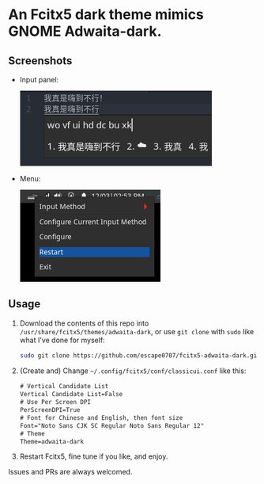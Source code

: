 # An Fcitx5 dark theme mimics GNOME Adwaita-dark.

## Screenshots

- Input panel:

  ![Screenshot for input panel](img/fcitx5-adwaita-dark-theme.png)

- Menu:

  ![Screenshot for menu](img/fcitx5-adwaita-dark-theme-menu.png)


## Usage

1. Download the contents of this repo into `/usr/share/fcitx5/themes/adwaita-dark`, or use `git clone` with `sudo` like what I've done for myself:

   ```bash
   sudo git clone https://github.com/escape0707/fcitx5-adwaita-dark.git /usr/share/fcitx5/themes/adwaita-dark
   ```

2. (Create and) Change `~/.config/fcitx5/conf/classicui.conf` like this:

   ```properties
   # Vertical Candidate List
   Vertical Candidate List=False
   # Use Per Screen DPI
   PerScreenDPI=True
   # Font for Chinese and English, then font size
   Font="Noto Sans CJK SC Regular Noto Sans Regular 12"
   # Theme
   Theme=adwaita-dark
   ```

3. Restart Fcitx5, fine tune if you like, and enjoy.

Issues and PRs are always welcomed.
